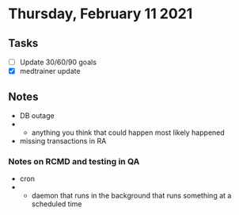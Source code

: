 # Thursday, February 11 2021

## Tasks
- [ ] Update 30/60/90 goals
- [x] medtrainer update
## Notes
* DB outage
* * anything you think that could happen most likely happened
* missing transactions in RA

### Notes on RCMD and testing in QA
* cron
* * daemon that runs in the background that runs something at a scheduled time
